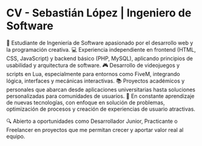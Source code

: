 # CV - Sebastián López | Ingeniero de Software

🎯 Estudiante de Ingeniería de Software apasionado por el desarrollo web y la programación creativa.
💻 Experiencia independiente en frontend (HTML, CSS, JavaScript) y backend básico (PHP, MySQL), aplicando principios de usabilidad y arquitectura de software.
🎮 Desarrollo de videojuegos y scripts en Lua, especialmente para entornos como FiveM, integrando lógica, interfaces y mecánicas interactivas.
📚 Proyectos académicos y personales que abarcan desde aplicaciones universitarias hasta soluciones personalizadas para comunidades de usuarios.
🚀 En constante aprendizaje de nuevas tecnologías, con enfoque en solución de problemas, optimización de procesos y creación de experiencias de usuario atractivas.

🔍 Abierto a oportunidades como Desarrollador Junior, Practicante o Freelancer en proyectos que me permitan crecer y aportar valor real al equipo.
